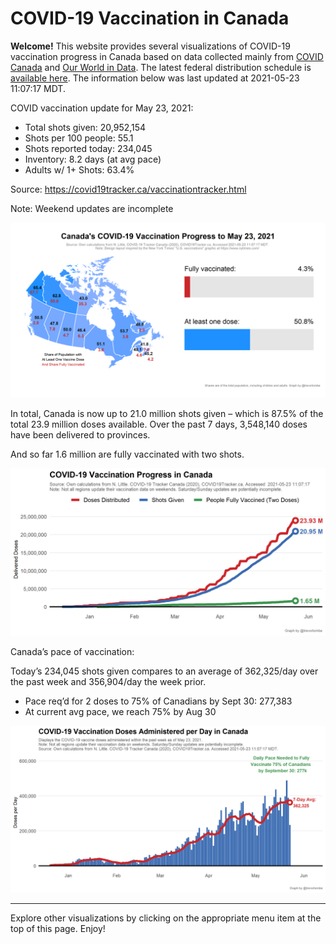 COVID-19 Vaccination in Canada
==============================

**Welcome!** This website provides several visualizations of COVID-19
vaccination progress in Canada based on data collected mainly from
[COVID Canada](https://covid19tracker.ca/vaccinationtracker.html) and
[Our World in Data](https://ourworldindata.org/covid-vaccinations). The
latest federal distribution schedule is [available
here](https://www.canada.ca/en/public-health/services/diseases/2019-novel-coronavirus-infection/prevention-risks/covid-19-vaccine-treatment/vaccine-rollout.html).
The information below was last updated at 2021-05-23 11:07:17 MDT.

COVID vaccination update for May 23, 2021:

-   Total shots given: 20,952,154
-   Shots per 100 people: 55.1
-   Shots reported today: 234,045
-   Inventory: 8.2 days (at avg pace)
-   Adults w/ 1+ Shots: 63.4%

Source:
<a href="https://covid19tracker.ca/vaccinationtracker.html" class="uri">https://covid19tracker.ca/vaccinationtracker.html</a>

Note: Weekend updates are incomplete

![](Plots/plot_main.png)

In total, Canada is now up to 21.0 million shots given – which is 87.5%
of the total 23.9 million doses available. Over the past 7 days,
3,548,140 doses have been delivered to provinces.

And so far 1.6 million are fully vaccinated with two shots.

![](Plots/plot_total.png)

Canada’s pace of vaccination:

Today’s 234,045 shots given compares to an average of 362,325/day over
the past week and 356,904/day the week prior.

-   Pace req’d for 2 doses to 75% of Canadians by Sept 30: 277,383
-   At current avg pace, we reach 75% by Aug 30

![](Plots/pace_national.png)

------------------------------------------------------------------------

Explore other visualizations by clicking on the appropriate menu item at
the top of this page. Enjoy!
